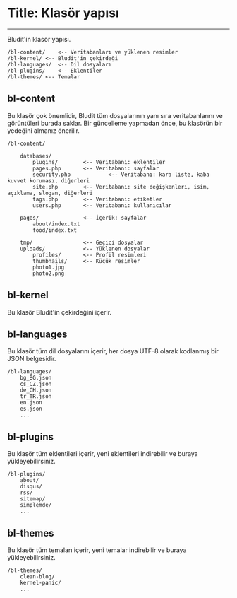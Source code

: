 # Title: Klasör yapısı
<!-- Position: 2 -->
---
Bludit'in klasör yapısı.
```
/bl-content/	<-- Veritabanları ve yüklenen resimler
/bl-kernel/	<-- Bludit'in çekirdeği
/bl-languages/	<-- Dil dosyaları
/bl-plugins/	<-- Eklentiler
/bl-themes/	<-- Temalar
```

## bl-content
Bu klasör çok önemlidir, Bludit tüm dosyalarının yanı sıra veritabanlarını ve görüntüleri burada saklar. Bir güncelleme yapmadan önce, bu klasörün bir yedeğini almanız önerilir.

```
/bl-content/

	databases/
		plugins/		<-- Veritabanı: eklentiler
		pages.php		<-- Veritabanı: sayfalar
		security.php	        <-- Veritabanı: kara liste, kaba kuvvet koruması, diğerleri
		site.php		<-- Veritabanı: site değişkenleri, isim, açıklama, slogan, diğerleri
		tags.php		<-- Veritabanı: etiketler
		users.php		<-- Veritabanı: kullanıcılar

	pages/				<-- İçerik: sayfalar
		about/index.txt
		food/index.txt

	tmp/				<-- Geçici dosyalar
	uploads/			<-- Yüklenen dosyalar
		profiles/		<-- Profil resimleri
		thumbnails/		<-- Küçük resimler
		photo1.jpg
		photo2.png
```

## bl-kernel
Bu klasör Bludit'in çekirdeğini içerir.

## bl-languages
Bu klasör tüm dil dosyalarını içerir, her dosya UTF-8 olarak kodlanmış bir JSON belgesidir.

```
/bl-languages/
	bg_BG.json
	cs_CZ.json
	de_CH.json
	tr_TR.json
	en.json
	es.json
	...
```

## bl-plugins
Bu klasör tüm eklentileri içerir, yeni eklentileri indirebilir ve buraya yükleyebilirsiniz.

```
/bl-plugins/
	about/
	disqus/
	rss/
	sitemap/
	simplemde/
	...
```

## bl-themes
Bu klasör tüm temaları içerir, yeni temalar indirebilir ve buraya yükleyebilirsiniz.

```
/bl-themes/
	clean-blog/
	kernel-panic/
	...
```

